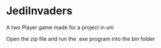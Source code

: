 # JediInvaders
A two Player game made for a project in uni

Open the zip file and run the .exe program into the bin folder
